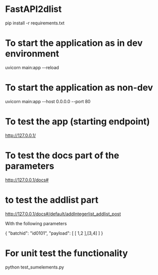 # FastAPI2dlist
pip install -r requirements.txt

# To start the application as in dev environment
uvicorn main:app --reload
# To start the application as non-dev
uvicorn main:app --host 0.0.0.0 --port 80

# To test the app (starting endpoint)
http://127.0.0.1/
# To test the docs part of the parameters
http://127.0.0.1/docs#

# to test the addlist part

http://127.0.0.1/docs#/default/addIntegerlist_addlist_post

With the following parameters

{
  "batchid": "id0101",
  "payload": [
    [
      1,2
    ],[3,4]
  ]
}

# For unit test the functionality
python test_sumelements.py